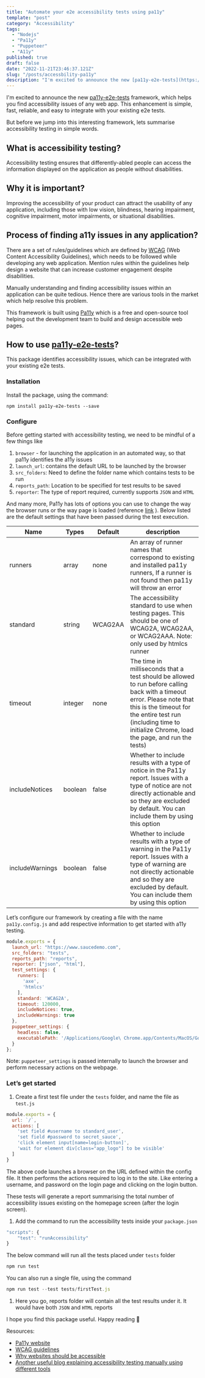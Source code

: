 ```yaml
---
title: "Automate your e2e accessibility tests using pa11y"
template: "post"
category: "Accessibility"
tags:
  - "Nodejs"
  - "Pa11y"
  - "Puppeteer"
  - "A11y"
published: true
draft: false
date: "2022-11-21T23:46:37.121Z"
slug: "/posts/accessbility-pa11y"
description: "I'm excited to announce the new [pa11y-e2e-tests](https://www.npmjs.com/package/pa11y-e2e-tests) framework, which helps you find accessibility issues of any web app. This enhancement is simple, fast, reliable, and easy to integrate with your existing e2e tests. "
---
```


I'm excited to announce the new [pa11y-e2e-tests](https://www.npmjs.com/package/pa11y-e2e-tests) framework, which helps you find accessibility issues of any web app. This enhancement is simple, fast, reliable, and easy to integrate with your existing e2e tests. 

But before we jump into this interesting framework, lets summarise accessibility testing in simple words.

## What is accessibility testing?

Accessibility testing ensures that differently-abled people can access the information displayed on the application as people without disabilities.

## Why it is important?

Improving the accessibility of your product can attract the usability of any application, including those with low vision, blindness, hearing impairment, cognitive impairment, motor impairments, or situational disabilities. 

## Process of finding a11y issues in any application?

There are a set of rules/guidelines which are defined by [WCAG](https://www.w3.org/WAI/standards-guidelines/wcag/) (Web Content Accessibility Guidelines), which needs to be followed while developing any web application. Mention rules within the guidelines help design a website that can increase customer engagement despite disabilities. 

Manually understanding and finding accessibility issues within an application can be quite tedious. Hence there are various tools in the market which help resolve this problem. 

This framework is built using [Pa11y](https://pa11y.org/) which is a free and open-source tool helping out the development team to build and design accessible web pages.

## How to use [pa11y-e2e-tests](https://www.npmjs.com/package/pa11y-e2e-tests)?

This package identifies accessibility issues, which can be integrated with your existing e2e tests.

### Installation

Install the package, using the command: 

`npm install pa11y-e2e-tests --save`

### Configure

Before getting started with accessibility testing, we need to be mindful of a few things like 

1. `browser` - for launching the application in an automated way, so that pa11y identifies the a11y issues
2. `launch_url`: contains the default URL to be launched by the browser
3. `src_folders`: Need to define the folder name which contains tests to be run
4. `reports_path`: Location to be specified for test results to be saved
5. `reporter`: The type of report required, currently supports `JSON` and `HTML`

And many more, Pa11y has lots of options you can use to change the way the browser runs or the way page is loaded (reference [link](https://github.com/pa11y/pa11y#configuration) ). Below listed are the default settings that have been passed during the test execution.

| Name | Types | Default | description |
| --- | --- | --- | --- |
| runners | array | none | An array of runner names that correspond to existing and installed pa11y runners, If a runner is not found then pa11y will throw an error |
| standard | string | WCAG2AA | The accessibility standard to use when testing pages. This should be one of WCAG2A, WCAG2AA, or WCAG2AAA. Note: only used by htmlcs runner |
| timeout | integer | none | The time in milliseconds that a test should be allowed to run before calling back with a timeout error. Please note that this is the timeout for the entire test run (including time to initialize Chrome, load the page, and run the tests) |
| includeNotices | boolean | false | Whether to include results with a type of notice in the Pa11y report. Issues with a type of notice are not directly actionable and so they are excluded by default. You can include them by using this option |
| includeWarnings | boolean | false | Whether to include results with a type of warning in the Pa11y report. Issues with a type of warning are not directly actionable and so they are excluded by default. You can include them by using this option |

Let’s configure our framework by creating a file with the name `pa11y.config.js`  and add respective information to get started with a11y testing.

```js
module.exports = {
  launch_url: "https://www.saucedemo.com",
  src_folders: "tests",
  reports_path: "reports",
  reporter: ["json", "html"],
  test_settings: {
    runners: [
      'axe',
      'htmlcs'
    ],
    standard: 'WCAG2A',
    timeout: 120000,
    includeNotices: true,
    includeWarnings: true
  },
  puppeteer_settings: {
    headless: false,
    executablePath: '/Applications/Google\ Chrome.app/Contents/MacOS/Google\ Chrome'
  }
};
```

Note: `puppeteer_settings` is passed internally to launch the browser and perform necessary actions on the webpage.

### Let’s get started

1. Create a first test file under the `tests` folder, and name the file as `test.js`

```js
module.exports = {
  url: `/`,
  actions: [
    'set field #username to standard_user',
    'set field #password to secret_sauce',
    'click element input[name=login-button]',
    'wait for element div[class="app_logo"] to be visible'
  ]
}
```

The above code launches a browser on the URL defined within the config file. It then performs the actions required to log in to the site. Like entering a username, and password on the login page and clicking on the login button. 

These tests will generate a report summarising the total number of accessibility issues existing on the homepage screen (after the login screen).

1. Add the command to run the accessibility tests inside your `package.json`

```js
"scripts": {
	"test": "runAccessibility"
}
```

The below command will run all the tests placed under `tests` folder

```js
npm run test
```

You can also run a single file, using the command 

```js
npm run test --test tests/firstTest.js
```

1. Here you go, reports folder will contain all the test results under it. It would have both `JSON` and `HTML` reports

I hope you find this package useful. Happy reading 🙂

Resources:
- [Pa11y website](https://pa11y.org/)
- [WCAG guidelines](https://www.w3.org/WAI/standards-guidelines/wcag/)
- [Why websites should be accessible](https://www.iweb.co.uk/2016/10/inclusive-design-why-our-websites-should-more-accessible/)
- [Another useful blog explaining accessibility testing manually using different tools](https://medium.com/pulsar/which-accessibility-testing-tool-should-you-use-e5990e6ef0a)
